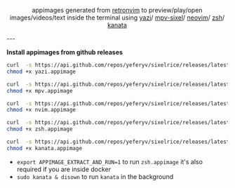 <div align="center">
    <p>
        appimages generated from <a href="https://github.com/yeferyv/retronvim">retronvim</a>
        to preview/play/open images/videos/text inside the terminal using
        <a href="https://github.com/sxyazi/yazi">yazi</a>/
        <a href="https://github.com/mpv-player/mpv">mpv-sixel</a>/
        <a href="https://github.com/neovim/neovim">neovim</a>/
        <a href="https://github.com/zsh-users/zsh">zsh</a>/
        <a href="https://github.com/zsh-users/zsh">kanata</a>
        <br>
    </p>
</div>
---

**Install appimages from github releases**

  ```bash
  curl  -s https://api.github.com/repos/yeferyv/sixelrice/releases/latest | grep -oE "https.*yazi.appimage" | curl -LO @-
  chmod +x yazi.appimage

  curl  -s https://api.github.com/repos/yeferyv/sixelrice/releases/latest | grep -oE "https.*mpv.appimage" | curl -LO @-
  chmod +x mpv.appimage

  curl  -s https://api.github.com/repos/yeferyv/sixelrice/releases/latest | grep -oE "https.*nvim.appimage" | curl -LO @-
  chmod +x nvim.appimage

  curl  -s https://api.github.com/repos/yeferyv/sixelrice/releases/latest | grep -oE "https.*zsh.appimage" | curl -LO @-
  chmod +x zsh.appimage

  curl  -s https://api.github.com/repos/yeferyv/sixelrice/releases/latest | grep -oE "https.*kanata.appimage" | curl -LO @-
  chmod +x kanata.appimage
  ```

- `export APPIMAGE_EXTRACT_AND_RUN=1` to run `zsh.appimage` it's also required if you are inside docker
- `sudo kanata & disown` to run `kanata` in the background
